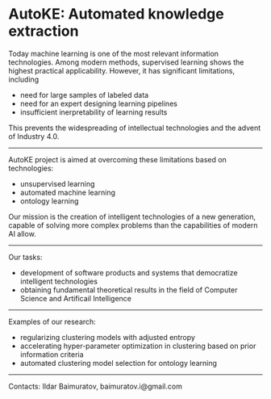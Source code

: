 <h1>AutoKE: Automated knowledge extraction</h1>

Today machine learning is one of the most relevant information technologies. Among modern methods, supervised learning shows the highest practical applicability. However, it has significant limitations, including</p>
<ul>
  <li>need for large samples of labeled data</li>
  <li>need for an expert designing learning pipelines</li>
  <li>insufficient inerpretability of learning results</li>
</ul>
This prevents the widespreading of intellectual technologies and the advent of Industry 4.0.
<hr>
  
<p>AutoKE project is aimed at overcoming these limitations based on technologies:</p>
<ul>
  <li>unsupervised learning</li>
  <li>automated machine learning</li>
  <li>ontology learning</li>
</ul>
Our mission is the creation of intelligent technologies of a new generation, capable of solving more complex problems than the capabilities of modern AI allow.
<hr>

<p>Our tasks:</p>
<ul>
  <li>development of software products and systems that democratize intelligent technologies</li>
  <li>obtaining fundamental theoretical results in the field of Computer Science and Artificail Intelligence</li>
</ul>
<hr>

<p>Examples of our research:</p>
<ul>
  <li>regularizing clustering models with adjusted entropy</li>
  <li>accelerating hyper-parameter optimization in clustering based on prior information criteria</li>
  <li>automated clustering model selection for ontology learning</li>
</ul>
<hr>

<p>Contacts: Ildar Baimuratov, baimuratov.i@gmail.com</p>
